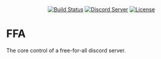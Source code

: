 <div align="center">
	<a href="https://travis-ci.org/vim2meta/FFA"><img src="https://api.travis-ci.org/vim2meta/FFA.svg?branch=master" alt="Build Status" /></a>
    <a href="https://discord.gg/F7reg7e"><img src="https://img.shields.io/badge/discord-4k%20members-brightgreen.svg" alt="Discord Server" /></a>
    <a href="https://github.com/vim2meta/FFA/blob/master/LICENSE"><img src="https://img.shields.io/badge/license-MIT-blue.svg" alt="License" /></a>
</div>

# FFA
The core control of a free-for-all discord server.
